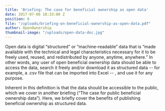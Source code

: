 ```yaml
---
title: 'Briefing: The case for beneficial ownership as open data'
date: 2017-07-06 18:33:00 Z
position: 6
file: "/uploads/briefing-on-beneficial-ownership-as-open-data.pdf"
author: OpenOwnership
thumbnail-image: "/uploads/open-data-doc.jpg"
---
```


Open data is digital “structured” or “machine-readable” data that is “made available with the technical and legal characteristics necessary for it to be freely used, reused, and redistributed by anyone, anytime, anywhere.” In other words, any user of open beneficial ownership data should be able to access the data, search it freely and/or download it as structured data -- for example, a .csv file that can be imported into Excel -- , and use it for any purpose.

Inherent in this definition is that the data should be accessible to the public, which we cover in another briefing (“The case for public beneficial ownership data”). Here, we briefly cover the
benefits of publishing beneficial ownership as structured data.